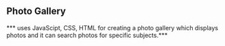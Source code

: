 ## Photo Gallery 

*** uses JavaScipt, CSS, HTML for creating a photo gallery which displays photos and it can search photos for specific subjects.***
